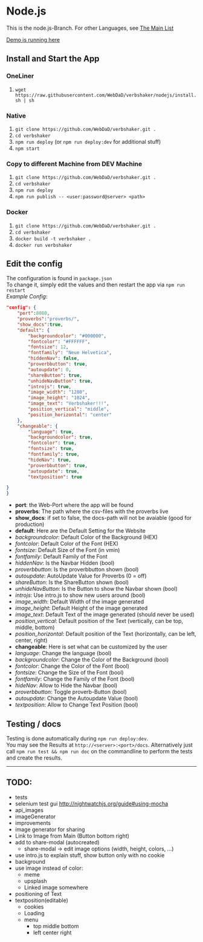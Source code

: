
# Node.js
This is the node.js-Branch.
For other Languages, see [The Main List](https://github.com/WebDaD/verbshaker/#list-of-code-languages)

[Demo is running here](http://)

## Install and Start the App

### OneLiner
1. `wget https://raw.githubusercontent.com/WebDaD/verbshaker/nodejs/install.sh | sh`

### Native
1. `git clone https://github.com/WebDaD/verbshaker.git .`
2. `cd verbshaker`
3. `npm run deploy` (or `npm run deploy:dev` for additional stuff)
4. `npm start`

### Copy to different Machine from DEV Machine
1. `git clone https://github.com/WebDaD/verbshaker.git .`
2. `cd verbshaker`
3. `npm run deploy`
4. `npm run publish -- <user:password@server> <path>`

### Docker
1. `git clone https://github.com/WebDaD/verbshaker.git .`
2. `cd verbshaker`
3. `docker build -t verbshaker .`
4. `docker run verbshaker`


## Edit the config
The configuration is found in `package.json`  
To change it, simply edit the values and then restart the app via `npm run restart`  
_Example Config_:
```json
"config": {
	"port":8080,
	"proverbs":"proverbs/",
	"show_docs":true,
	"default": {
		"backgroundcolor": "#000000",
		"fontcolor": "#FFFFFF",
		"fontsize": 12,
		"fontfamily": "Neue Helvetica",
		"hiddenNav": false,
		"proverbbutton": true,
		"autoupdate": 0,
		"shareButton": true,
		"unhideNavButton": true,
		"introjs": true,
		"image_width": "1280",
		"image_height": "1024",
		"image_text": "Verbshaker!!!",
		"position_vertical": "middle",
		"position_horizontal": "center"
	},
	"changeable": {
		"language": true,
		"backgroundcolor": true,
		"fontcolor": true,
		"fontsize": true,
		"fontfamily": true,
		"hideNav": true,
		"proverbbutton": true,
		"autoupdate": true,
		"textposition": true

}
}
```
* **port**: the Web-Port where the app will be found
* **proverbs**: The path where the csv-files with the proverbs live
* **show_docs**: if set to false, the docs-path will not be avaiable (good for production)
* **default**: Here are the Default Setting for the Website
* _backgroundcolor_: Default Color of the Background (HEX)
* _fontcolor_: Default Color of the Font (HEX)
* _fontsize_: Default Size of the Font (in vmin)
* _fontfamily_: Default Family of the Font
* _hiddenNav_: Is the Navbar Hidden (bool)
* _proverbbutton_: Is the proverbbutton shown (bool)
* _autoupdate_: AutoUpdate Value for Proverbs (0 = off)
* _shareButton_: Is the ShareButton shown (bool)
* _unhideNavButton_: Is the Button to show the Navbar shown (bool)
* _introjs_: Use intro.js to show new users around (bool)
* _image_width_: Default Width of the image generated
* _image_height_: Default Height of the image generated
* _image_text_: Default Text of the image generated (should never be used)
* _position_vertical_: Default position of the Text (vertically, can be top, middle, bottom)
* _position_horizontal_: Default position of the Text (horizontally, can be left, center, right)
* **changeable**: Here is set what can be customized by the user
* _language_: Change the language (bool)
* _backgroundcolor_: Change the Color of the Background (bool)
* _fontcolor_: Change the Color of the Font (bool)
* _fontsize_: Change the Size of the Font (bool)
* _fontfamily_: Change the Family of the Font (bool)
* _hideNav_: Allow to Hide the Navbar (bool)
* _proverbbutton_: Toggle proverb-Button (bool)
* _autoupdate_: Change the Autoupdate Value (bool)
* _textposition_: Allow to Change Text Position (bool)

## Testing / docs
Testing is done automatically during `npm run deploy:dev`.  
You may see the Results at `http://<server>:<port>/docs`.
Alternatively just call `npm run test && npm run doc` on the commandline to perform the tests and create the results.

---
## TODO:
* tests
* selenium test gui http://nightwatchjs.org/guide#using-mocha
* api_images
* imageGenerator
* improvements
* image generator for sharing
* Link to Image from Main (Button bottom right)
* add to share-modal (autocreated)
  * share-modal -> edit image options (width, height, colors, ...)
* use intro.js to explain stuff, show button only with no cookie
* background
* use image instead of color:
  * meme
  * upsplash
  * Linked image somewhere
* positioning of Text
* textposition(editable)
  * cookies
  * Loading
  * menu
    * top middle bottom
    * left center right
